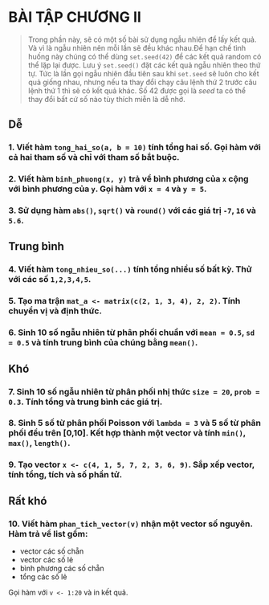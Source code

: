 # **BÀI TẬP CHƯƠNG II**
> Trong phần này, sẽ có một số bài sử dụng ngẫu nhiên để lấy kết quả. Và vì là ngẫu nhiên nên mỗi lần sẽ đều khác nhau.Để hạn chế tình huống này chúng có thể dùng `set.seed(42)` để các kết quả random có thể lặp lại được. Lưu ý `set.seed()` đặt các kết quả ngẫu nhiên theo thứ tự. Tức là lần gọi ngẫu nhiên đầu tiên sau khi `set.seed` sẽ luôn cho kết quả giống nhau, nhưng nếu ta thay đổi chạy câu lệnh thứ 2 trước câu lệnh thứ 1 thì sẽ có kết quả khác. Số 42 được gọi là *seed* ta có thể thay đổi bất cứ số nào tùy thích miễn là dễ nhớ.


## **Dễ**

### 1. Viết hàm `tong_hai_so(a, b = 10)` tính tổng hai số. Gọi hàm với cả hai tham số và chỉ với tham số bắt buộc.

### 2. Viết hàm `binh_phuong(x, y)` trả về bình phương của `x` cộng với bình phương của `y`. Gọi hàm với `x = 4` và `y = 5`.

### 3. Sử dụng hàm `abs()`, `sqrt()` và `round()` với các giá trị `-7`, `16` và `5.6`.

## **Trung bình**

### 4. Viết hàm `tong_nhieu_so(...)` tính tổng nhiều số bất kỳ. Thử với các số `1,2,3,4,5`.

### 5. Tạo ma trận `mat_a <- matrix(c(2, 1, 3, 4), 2, 2)`. Tính chuyển vị và định thức.

### 6. Sinh 10 số ngẫu nhiên từ phân phối chuẩn với `mean = 0.5`, `sd = 0.5` và tính trung bình của chúng bằng `mean()`.

## **Khó**

### 7. Sinh 10 số ngẫu nhiên từ phân phối nhị thức `size = 20`, `prob = 0.3`. Tính tổng và trung bình các giá trị.

### 8. Sinh 5 số từ phân phối Poisson với `lambda = 3` và 5 số từ phân phối đều trên \[0,10]. Kết hợp thành một vector và tính `min()`, `max()`, `length()`.

### 9. Tạo vector `x <- c(4, 1, 5, 7, 2, 3, 6, 9)`. Sắp xếp vector, tính tổng, tích và số phần tử.

## **Rất khó**

### 10. Viết hàm `phan_tich_vector(v)` nhận một vector số nguyên. Hàm trả về list gồm:

* vector các số chẵn
* vector các số lẻ
* bình phương các số chẵn
* tổng các số lẻ

Gọi hàm với `v <- 1:20` và in kết quả.